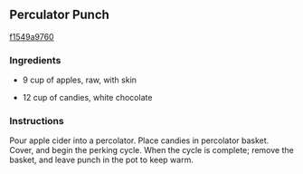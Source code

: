 ## Perculator Punch

[f1549a9760](http://www.food.com/recipe/perculator-punch-46634)

### Ingredients

 - 9 cup of apples, raw, with skin

 - 12 cup of candies, white chocolate

### Instructions

Pour apple cider into a percolator. Place candies in percolator basket. Cover, and begin the perking cycle. When the cycle is complete; remove the basket, and leave punch in the pot to keep warm.
